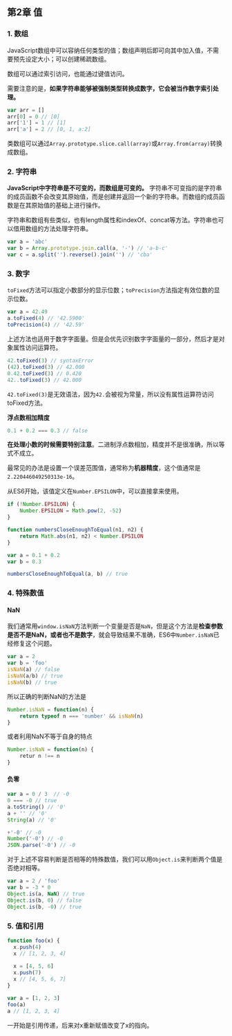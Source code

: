 ## 第2章 值

### 1. 数组

JavaScript数组中可以容纳任何类型的值；数组声明后即可向其中加入值，不需要预先设定大小；可以创建稀疏数组。

数组可以通过索引访问，也能通过键值访问。

需要注意的是，**如果字符串能够被强制类型转换成数字，它会被当作数字索引处理。**

``` javascript
var arr = []
arr[0] = 0 // [0]
arr['1'] = 1 // [1]
arr['a'] = 2 // [0, 1, a:2]
```

类数组可以通过`Array.prototype.slice.call(array)`或`Array.from(array)`转换成数组。

### 2. 字符串

**JavaScript中字符串是不可变的，而数组是可变的。**
字符串不可变指的是字符串的成员函数不会改变其原始值，而是创建并返回一个新的字符串。而数组的成员函数是在其原始值的基础上进行操作。

字符串和数组有些类似，也有length属性和indexOf、concat等方法。字符串也可以借用数组的方法处理字符串。

``` javascript
var a = 'abc'
var b = Array.prototype.join.call(a, '-') // 'a-b-c'
var c = a.split('').reverse().join('') // 'cba'
```

### 3. 数字

`toFixed`方法可以指定小数部分的显示位数；`toPrecision`方法指定有效位数的显示位数。

``` javascript
var a = 42.49
a.toFixed(4) // '42.5900'
toPrecision(4) // '42.59'
```

上述方法也适用于数字字面量。但是会优先识别数字字面量的一部分，然后才是对象属性访问运算符。

``` javascript
42.toFixed(3) // syntaxError
(42).toFixed(3) // 42.000
0.42.toFixed(3) // 0.420
42..toFixed(3) // 42.000
```

`42.toFixed(3)`是无效语法，因为`42.`会被视为常量，所以没有属性运算符访问toFixed方法。

**浮点数相加精度**

``` javascript
0.1 + 0.2 === 0.3 // false
```

**在处理小数的时候需要特别注意**。二进制浮点数相加，精度并不是很准确，所以等式不成立。

最常见的办法是设置一个误差范围值，通常称为**机器精度**，这个值通常是`2.220446049250313e-16`。

从ES6开始，该值定义在`Number.EPSILON`中，可以直接拿来使用。

``` javascript
if (!Number.EPSILON) {
	Number.EPSILON = Math.pow(2, -52)
}

function numbersCloseEnoughToEqual(n1, n2) {
	return Math.abs(n1, n2) < Number.EPSILON
}

var a = 0.1 + 0.2
var b = 0.3

numbersCloseEnoughToEqual(a, b) // true
```


### 4. 特殊数值

#### NaN

我们通常用`window.isNaN`方法判断一个变量是否是`NaN`，但是这个方法是**检查参数是否不是NaN，或者也不是数字**，就会导致结果不准确，ES6中`Number.isNaN`已经修复这个问题。

``` javascript
var a = 2
var b = 'foo'
isNaN(a) // false
isNaN(a/b) // true
isNaN(b) // true
```

所以正确的判断NaN的方法是

``` javascript
Number.isNaN = function(n) {
	return typeof n === 'number' && isNaN(n)
}
```

或者利用NaN不等于自身的特点

``` javascript
Number.isNaN = function(n) {
	retur n !== n
}
```

#### 负零

``` javascript
var a = 0 / 3  // -0
0 === -0 // true
a.toString() // '0'
a + '' // '0'
String(a) // '0'

+'-0' // -0
Number('-0') // -0
JSON.parse('-0') // -0
```

对于上述不容易判断是否相等的特殊数值，我们可以用`Object.is`来判断两个值是否绝对相等。

``` javascript
var a = 2 / 'foo'
var b = -3 * 0
Object.is(a, NaN) // true
Object.is(b, 0) // false
Object.is(b, -0) // true
```

### 5. 值和引用

``` javascript
function foo(x) {
  x.push(4)
  x // [1, 2, 3, 4]
  
  x = [4, 5, 6]
  x.push(7)
  x // [4, 5, 6, 7]
}

var a = [1, 2, 3]
foo(a)
a // [1, 2, 3, 4]
```

一开始是引用传递，后来对x重新赋值改变了x的指向。